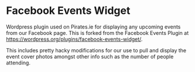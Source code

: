 Facebook Events Widget
======================

Wordpress plugin used on Pirates.ie for displaying any upcoming events from our Facebook page. This is forked from the Facebook Events Plugin at https://wordpress.org/plugins/facebook-events-widget/.

This includes pretty hacky modifications for our use to pull and display the event cover photos amongst other info such as the number of people attending.
